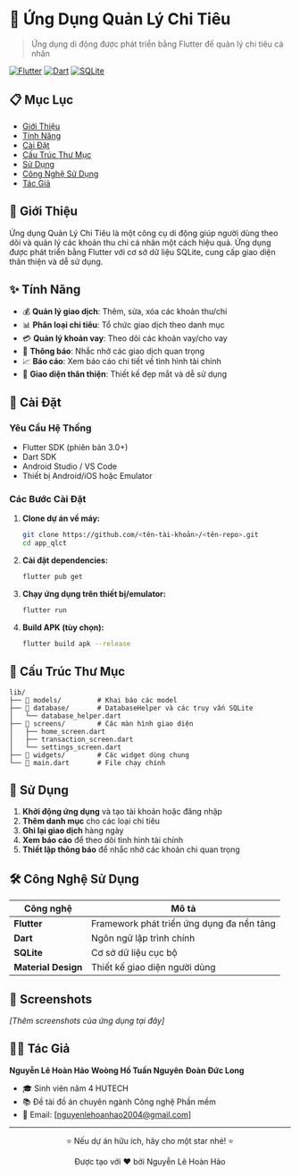 # 📱 Ứng Dụng Quản Lý Chi Tiêu

> Ứng dụng di động được phát triển bằng Flutter để quản lý chi tiêu cá nhân

[![Flutter](https://img.shields.io/badge/Flutter-02569B?style=for-the-badge&logo=flutter&logoColor=white)](https://flutter.dev)
[![Dart](https://img.shields.io/badge/Dart-0175C2?style=for-the-badge&logo=dart&logoColor=white)](https://dart.dev)
[![SQLite](https://img.shields.io/badge/SQLite-07405E?style=for-the-badge&logo=sqlite&logoColor=white)](https://sqlite.org)

## 📋 Mục Lục

- [Giới Thiệu](#-giới-thiệu)
- [Tính Năng](#-tính-năng)
- [Cài Đặt](#-cài-đặt)
- [Cấu Trúc Thư Mục](#-cấu-trúc-thư-mục)
- [Sử Dụng](#-sử-dụng)
- [Công Nghệ Sử Dụng](#-công-nghệ-sử-dụng)
- [Tác Giả](#-tác-giả)

## 🎯 Giới Thiệu

Ứng dụng Quản Lý Chi Tiêu là một công cụ di động giúp người dùng theo dõi và quản lý các khoản thu chi cá nhân một cách hiệu quả. Ứng dụng được phát triển bằng Flutter với cơ sở dữ liệu SQLite, cung cấp giao diện thân thiện và dễ sử dụng.

## ✨ Tính Năng

- 💰 **Quản lý giao dịch**: Thêm, sửa, xóa các khoản thu/chi
- 📊 **Phân loại chi tiêu**: Tổ chức giao dịch theo danh mục
- 💳 **Quản lý khoản vay**: Theo dõi các khoản vay/cho vay
- 🔔 **Thông báo**: Nhắc nhở các giao dịch quan trọng
- 📈 **Báo cáo**: Xem báo cáo chi tiết về tình hình tài chính
- 🎨 **Giao diện thân thiện**: Thiết kế đẹp mắt và dễ sử dụng

## 🚀 Cài Đặt

### Yêu Cầu Hệ Thống

- Flutter SDK (phiên bản 3.0+)
- Dart SDK
- Android Studio / VS Code
- Thiết bị Android/iOS hoặc Emulator

### Các Bước Cài Đặt

1. **Clone dự án về máy:**
   ```bash
   git clone https://github.com/<tên-tài-khoản>/<tên-repo>.git
   cd app_qlct
   ```

2. **Cài đặt dependencies:**
   ```bash
   flutter pub get
   ```

3. **Chạy ứng dụng trên thiết bị/emulator:**
   ```bash
   flutter run
   ```

4. **Build APK (tùy chọn):**
   ```bash
   flutter build apk --release
   ```

## 📂 Cấu Trúc Thư Mục

```
lib/
├── 📁 models/         # Khai báo các model
├── 📁 database/       # DatabaseHelper và các truy vấn SQLite
│   └── database_helper.dart
├── 📁 screens/        # Các màn hình giao diện
│   ├── home_screen.dart
│   ├── transaction_screen.dart
│   └── settings_screen.dart
├── 📁 widgets/        # Các widget dùng chung
└── 📄 main.dart       # File chạy chính
```

## 📖 Sử Dụng

1. **Khởi động ứng dụng** và tạo tài khoản hoặc đăng nhập
2. **Thêm danh mục** cho các loại chi tiêu
3. **Ghi lại giao dịch** hàng ngày
4. **Xem báo cáo** để theo dõi tình hình tài chính
5. **Thiết lập thông báo** để nhắc nhở các khoản chi quan trọng

## 🛠 Công Nghệ Sử Dụng

| Công nghệ | Mô tả |
|-----------|-------|
| **Flutter** | Framework phát triển ứng dụng đa nền tảng |
| **Dart** | Ngôn ngữ lập trình chính |
| **SQLite** | Cơ sở dữ liệu cục bộ |
| **Material Design** | Thiết kế giao diện người dùng |

## 📱 Screenshots

*[Thêm screenshots của ứng dụng tại đây]*

## 👨‍💻 Tác Giả

**Nguyễn Lê Hoàn Hảo**
**Woòng Hồ Tuấn Nguyên**
**Đoàn Đức Long**
- 🎓 Sinh viên năm 4 HUTECH
- 📚 Đề tài đồ án chuyên ngành Công nghệ Phần mềm
- 📧 Email: [nguyenlehoanhao2004@gmail.com]

---

<div align="center">
  <p>⭐ Nếu dự án hữu ích, hãy cho một star nhé! ⭐</p>
  <p>Được tạo với ❤️ bởi Nguyễn Lê Hoàn Hảo</p>
</div>
